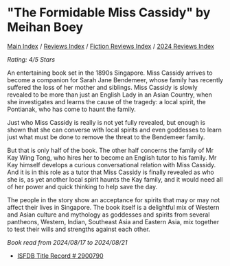 # "The Formidable Miss Cassidy" by Meihan Boey

[Main Index](../../../README.md) / [Reviews Index](../../README.md) / [Fiction Reviews Index](../README.md) / [2024 Reviews Index](README.md)

*Rating: 4/5 Stars*

An entertaining book set in the 1890s Singapore. Miss Cassidy arrives to become a companion for Sarah Jane Bendemeer, whose family has recently suffered the loss of her mother and siblings. Miss Cassidy is slowly revealed to be more than just an English Lady in an Asian Country, when she investigates and learns the cause of the tragedy: a local spirit, the Pontianak, who has come to haunt the family.

Just who Miss Cassidy is really is not yet fully revealed, but enough is shown that she can converse with local spirits and even goddesses to learn just what must be done to remove the threat to the Bendemeer family.

But that is only half of the book. The other half concerns the family of Mr Kay Wing Tong, who hires her to become an English tutor to his family. Mr Kay himself develops a curious conversational relation with Miss Cassidy. And it is in this role as a tutor that Miss Cassidy is finally revealed as who she is, as yet another local spirit haunts the Kay family, and it would need all of her power and quick thinking to help save the day.

The people in the story show an acceptance for spirits that may or may not affect their lives in Singapore. The book itself is a delightful mix of Western and Asian culture and mythology as goddesses and spirits from several pantheons, Western, Indian, Southeast Asia and Eastern Asia, mix together to test their wills and strengths against each other.

*Book read from 2024/08/17 to 2024/08/21*

- [ISFDB Title Record # 2900790](https://www.isfdb.org/cgi-bin/title.cgi?2900790)
